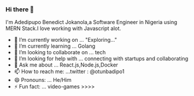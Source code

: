 ### Hi there 👋
I'm Adedipupo Benedict Jokanola,a Software Engineer in Nigeria using MERN Stack.I love working with Javascript alot.
<!--
**Adedipupo/Adedipupo** is a ✨ _special_ ✨ repository because its `README.md` (this file) appears on your GitHub profile.

Here are some ideas to get you started:
-->
- 🔭 I’m currently working on ... "Exploring..."
- 🌱 I’m currently learning ... Golang
- 👯 I’m looking to collaborate on ... tech
- 🤔 I’m looking for help with  ... connecting with startups and collaborating
- 💬 Ask me about ... React.js,Node.js,Docker
- 📫 How to reach me: ...twitter : @otunbadipo1
- 😄 Pronouns: ... He/Him
- ⚡ Fun fact: ... video-games >>>>

